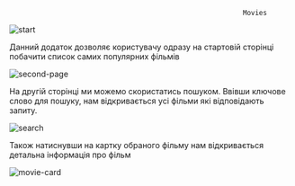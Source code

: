                                                               Movies
																														
![start](https://github.com/BondarViktoriia/movies/assets/103380251/567668fd-ce5a-4155-8040-f922d6a0dd54)

Данний додаток дозволяє користувачу одразу на стартовій сторінці побачити список самих популярних фільмів

![second-page](https://github.com/BondarViktoriia/movies/assets/103380251/f2e70db6-2caa-4904-926c-e764846385a4)

На другій сторінці ми можемо скористатись пошуком. Ввівши ключове слово для пошуку, нам відкривається усі фільми які відповідають запиту.

![search](https://github.com/BondarViktoriia/movies/assets/103380251/c0603eb8-2bab-476e-b8a6-21e5eb00ed94)

Також натиснувши на картку обраного фільму нам відкривається детальна інформація про фільм

![movie-card](https://github.com/BondarViktoriia/movies/assets/103380251/f98ac658-87f3-4452-80e1-4b2d014f15b8)
